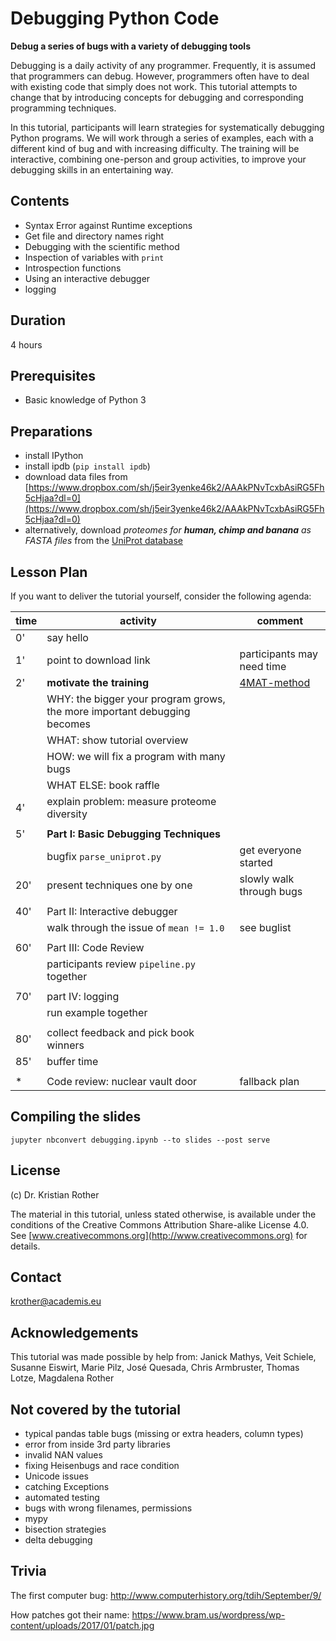 
# Debugging Python Code

**Debug a series of bugs with a variety of debugging tools**

Debugging is a daily activity of any programmer. Frequently, it is assumed that programmers can debug. However, programmers often have to deal with existing code that simply does not work. This tutorial attempts to change that by introducing concepts for debugging and corresponding programming techniques.

In this tutorial, participants will learn strategies for systematically debugging Python programs. We will work through a series of examples, each with a different kind of bug and with increasing difficulty. The training will be interactive, combining one-person and group activities, to improve your debugging skills in an entertaining way.


## Contents

* Syntax Error against Runtime exceptions
* Get file and directory names right
* Debugging with the scientific method
* Inspection of variables with `print`
* Introspection functions
* Using an interactive debugger
* logging

## Duration

4 hours

## Prerequisites

* Basic knowledge of Python 3

## Preparations

* install IPython
* install ipdb (`pip install ipdb`)
* download data files from [https://www.dropbox.com/sh/j5eir3yenke46k2/AAAkPNvTcxbAsiRG5Fh5cHjaa?dl=0](https://www.dropbox.com/sh/j5eir3yenke46k2/AAAkPNvTcxbAsiRG5Fh5cHjaa?dl=0)
* alternatively, download *proteomes for **human, chimp and banana** as FASTA files* from the [UniProt database](http://www.uniprot.org/proteomes/)

## Lesson Plan

If you want to deliver the tutorial yourself, consider the following agenda:

| time | activity | comment |
|------|----------|---------|
|  0'  | say hello | |
|  1'  | point to download link | participants may need time |
|  2'  | **motivate the training** | [4MAT-method](http://www.janesunley.com/The-4mat-System) |
|      | WHY: the bigger your program grows, the more important debugging becomes | |
|       | WHAT: show tutorial overview | |
|       | HOW: we will fix a program with many bugs | |
|       | WHAT ELSE: book raffle | |
|  4'   | explain problem: measure proteome diversity | |
| | | |
| 5' | **Part I: Basic Debugging Techniques** | |
| | bugfix `parse_uniprot.py` | get everyone started |
| 20' | present techniques one by one | slowly walk through bugs |
| | | |
| 40' | Part II: Interactive debugger | |
| | walk through the issue of `mean != 1.0` | see buglist |
| | | |
| 60' | Part III: Code Review | |
| | participants review `pipeline.py` together | |
| | | |
| 70' | part IV: logging | |
| | run example together | |
| | | |
| 80' | collect feedback and pick book winners | |
| 85' | buffer time | |
| | | |
| * | Code review: nuclear vault door | fallback plan |


## Compiling the slides

    jupyter nbconvert debugging.ipynb --to slides --post serve


## License

(c) Dr. Kristian Rother

The material in this tutorial, unless stated otherwise, is available under the conditions of the Creative Commons Attribution Share-alike License 4.0. See [www.creativecommons.org](http://www.creativecommons.org) for details.

## Contact

krother@academis.eu


## Acknowledgements

This tutorial was made possible by help from: Janick Mathys, Veit Schiele, Susanne Eiswirt, Marie Pilz, José Quesada, Chris Armbruster, Thomas Lotze, Magdalena Rother

## Not covered by the tutorial

* typical pandas table bugs (missing or extra headers, column types)
* error from inside 3rd party libraries
* invalid NAN values
* fixing Heisenbugs and race condition
* Unicode issues
* catching Exceptions
* automated testing
* bugs with wrong filenames, permissions
* mypy
* bisection strategies
* delta debugging


## Trivia

The first computer bug: http://www.computerhistory.org/tdih/September/9/

How patches got their name: https://www.bram.us/wordpress/wp-content/uploads/2017/01/patch.jpg
